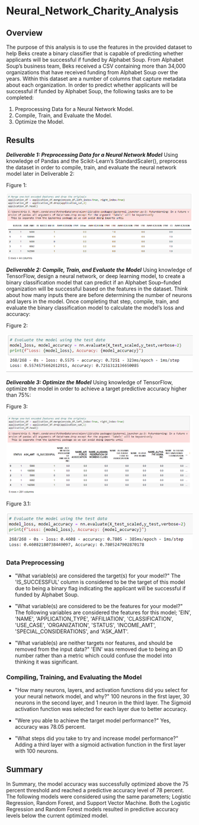 # Neural_Network_Charity_Analysis

## Overview

The purpose of this analysis is to use the features in the provided dataset to help Beks create a binary classifier that is capable of predicting whether applicants will be successful if funded by Alphabet Soup. From Alphabet Soup’s business team, Beks received a CSV containing more than 34,000 organizations that have received funding from Alphabet Soup over the years. Within this dataset are a number of columns that capture metadata about each organization. In order to predict whether applicants will be successful if funded by Alphabet Soup, the following tasks are to be completed: 

1. Preprocessing Data for a Neural Network Model.
2. Compile, Train, and Evaluate the Model.
3. Optimize the Model.


## Results


***Deliverable 1: Preprocessing Data for a Neural Network Model***
Using knowledge of Pandas and the Scikit-Learn’s StandardScaler(), preprocess the dataset in order to compile, train, and evaluate the neural network model later in Deliverable 2:

Figure 1:

![Image1](https://raw.githubusercontent.com/krismbah/Neural_Network_Charity_Analysis/main/D1.png)



***Deliverable 2: Compile, Train, and Evaluate the Model***
Using knowledge of TensorFlow, design a neural network, or deep learning model, to create a binary classification model that can predict if an Alphabet Soup–funded organization will be successful based on the features in the dataset. Think about how many inputs there are before determining the number of neurons and layers in the model. Once completing that step, compile, train, and evaluate the binary classification model to calculate the model’s loss and accuracy:

Figure 2:

![Image2](https://raw.githubusercontent.com/krismbah/Neural_Network_Charity_Analysis/main/D2.png)



***Deliverable 3: Optimize the Model***
Using knowledge of TensorFlow, optimize the model in order to achieve a target predictive accuracy higher than 75%:

Figure 3:

![Image3](https://raw.githubusercontent.com/krismbah/Neural_Network_Charity_Analysis/main/D3.png)


Figure 3.1:

![Image3.1](https://raw.githubusercontent.com/krismbah/Neural_Network_Charity_Analysis/main/D3.1.png)



### Data Preprocessing 
* "What variable(s) are considered the target(s) for your model?" The 'IS_SUCCESSFUL' column is considered to be the target of this model due to being a binary flag indicating the applicant will be successful if funded by Alphabet Soup.


* "What variable(s) are considered to be the features for your model?" The following variables are considered the features for this model; 'EIN', 'NAME', 'APPLICATION_TYPE', 'AFFILIATION', 'CLASSIFICATION', 'USE_CASE', 'ORGANIZATION', 'STATUS', 'INCOME_AMT', 'SPECIAL_CONSIDERATIONS', and 'ASK_AMT'.



* "What variable(s) are neither targets nor features, and should be removed from the input data?" 'EIN' was removed due to being an ID number rather than a metric which could confuse the model into thinking it was significant.


### Compiling, Training, and Evaluating the Model
* "How many neurons, layers, and activation functions did you select for your neural network model, and why?" 100 neurons in the first layer, 30 neurons in the second layer, and 1 neuron in the third layer. The Sigmoid activation function was selected for each layer due to better accuracy.


* "Were you able to achieve the target model performance?" Yes, accuracy was 78.05 percent.


* "What steps did you take to try and increase model performance?" Adding a third layer with a sigmoid activation function in the first layer with 100 neurons.



## Summary


In Summary, the model accuracy was successfully optimized above the 75 percent threshold and reached a predictive accuracy level of 78 percent. The following models were considered using the same parameters; Logistic Regression, Random Forest, and Support Vector Machine. Both the Logistic Regression and Random Forest models resulted in predictive accuracy levels below the current optimized model.
